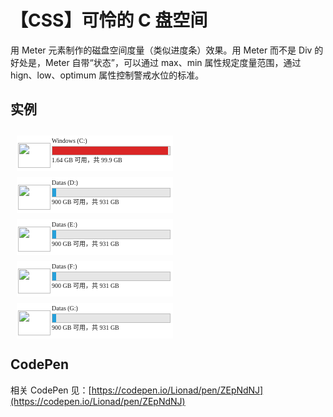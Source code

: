 # 【CSS】可怜的 C 盘空间

用 Meter 元素制作的磁盘空间度量（类似进度条）效果。用 Meter 而不是 Div 的好处是，Meter 自带“状态”，可以通过 max、min 属性规定度量范围，通过 hign、low、optimum 属性控制警戒水位的标准。

## 实例

<div class="win10-disks">
  <div class="disk">
    <img class="icon" src="https://cdn.jsdelivr.net/gh/Lionad-Morotar/blog-cdn/image/other/msedge_l3KrUPxtmf_waifu2x_4x_2n_png.png" />
    <div class="right">
      <p class="title"><span>Windows (C:)</span></p>
      <meter value="98.26" min="0" high="90" max="99.9" title="可用空间：1.64 GB
    总大小：99.9 GB"></meter>
      <p class="space"><span>1.64 GB 可用，共 99.9 GB</span></p>
    </div>
  </div>
  <div class="disk">
    <img class="icon" src="https://cdn.jsdelivr.net/gh/Lionad-Morotar/blog-cdn/image/other/msedge_l3KrUPxtmf_waifu2x_4x_2n_png.png" />
    <div class="right">
      <p class="title"><span>Datas (D:)</span></p>
      <meter value="31" min="0" high="888" max="931" title="可用空间：900 GB
    总大小：931 GB"></meter>
      <p class="space"><span>900 GB 可用，共 931 GB</span></p>
    </div>
  </div>
  <div class="disk">
    <img class="icon" src="https://cdn.jsdelivr.net/gh/Lionad-Morotar/blog-cdn/image/other/msedge_l3KrUPxtmf_waifu2x_4x_2n_png.png" />
    <div class="right">
      <p class="title"><span>Datas (E:)</span></p>
      <meter value="31" min="0" high="888" max="931" title="可用空间：900 GB
    总大小：931 GB"></meter>
      <p class="space"><span>900 GB 可用，共 931 GB</span></p>
    </div>
  </div>
  <div class="disk">
    <img class="icon" src="https://cdn.jsdelivr.net/gh/Lionad-Morotar/blog-cdn/image/other/msedge_l3KrUPxtmf_waifu2x_4x_2n_png.png" />
    <div class="right">
      <p class="title"><span>Datas (F:)</span></p>
      <meter value="31" min="0" high="888" max="931" title="可用空间：900 GB
    总大小：931 GB"></meter>
      <p class="space"><span>900 GB 可用，共 931 GB</span></p>
    </div>
  </div>
  <div class="disk">
    <img class="icon" src="https://cdn.jsdelivr.net/gh/Lionad-Morotar/blog-cdn/image/other/msedge_l3KrUPxtmf_waifu2x_4x_2n_png.png" />
    <div class="right">
      <p class="title"><span>Datas (G:)</span></p>
      <meter value="31" min="0" high="888" max="931" title="可用空间：900 GB
    总大小：931 GB"></meter>
      <p class="space"><span>900 GB 可用，共 931 GB</span></p>
    </div>
  </div>
</div>

<style>
  .win10-disks {
    display: flex;
    flex-wrap: wrap;
    padding: 0px 10px;
    width: 100%;
  }
  .disk {
    display: flex;
    flex-shrink: 0;
    margin: 10px 8px 0 0;
    box-sizing: border-box;
    width: 250px;
    height: 57px;
    background: white;
    user-select: none;
    border: solid 1px transparent;
    cursor: pointer;
  }
  .disk:hover {
    border: solid 1px #999;
  }
  .disk .icon {
    margin: 0 2px 4px 1px;
    align-self: flex-end;
    width: 52px;
    height: 40px;
    pointer-events: none;
  }
  .disk p.title,
  .disk p.space {
    margin: 0px;
    font-size: 10px;
    line-height: 1.65;
    font-family: san-serif;
  }
  .disk .right {
    display: flex;
    flex-direction: column;
  }
  meter {
    display: flex;
    width: unset;
    height: 15px;
  }
  meter::-webkit-meter-bar {
    width: 190px;
    height: 15px;
    border: solid 1px #bcbcbc;
    border-radius: 0px;
    background: #e6e6e6;
  }
  meter::-webkit-meter-optimum-value {
    background: #26a0da;
  }
  meter::-webkit-meter-suboptimum-value {
    background: #da2626;
  }
</style>

## CodePen

相关 CodePen 见：[https://codepen.io/Lionad/pen/ZEpNdNJ](https://codepen.io/Lionad/pen/ZEpNdNJ)